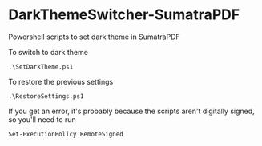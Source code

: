 # DarkThemeSwitcher-SumatraPDF
Powershell scripts to set dark theme in SumatraPDF

To switch to dark theme
```
.\SetDarkTheme.ps1
```

To restore the previous settings
```
.\RestoreSettings.ps1
```

If you get an error, it's probably because the scripts aren't digitally signed, so you'll need to run 
```
Set-ExecutionPolicy RemoteSigned
```
